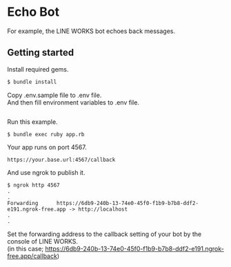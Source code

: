 # Echo Bot

For example, the LINE WORKS bot echoes back messages.  

## Getting started

Install required gems.

```ruby
$ bundle install
```

Copy .env.sample file to .env file.  
And then fill environment variables to .env file.

```
```

Run this example.

```
$ bundle exec ruby app.rb
```

Your app runs on port 4567.

```
https://your.base.url:4567/callback
```

And use ngrok to publish it.

```
$ ngrok http 4567
.
.
Forwarding      https://6db9-240b-13-74e0-45f0-f1b9-b7b8-ddf2-e191.ngrok-free.app -> http://localhost
.
.
```

Set the forwarding address to the callback setting of your bot by the console of LINE WORKS.  
(in this case;  https://6db9-240b-13-74e0-45f0-f1b9-b7b8-ddf2-e191.ngrok-free.app/callback)

